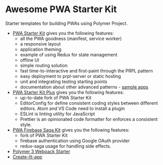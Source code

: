 # Awesome PWA Starter Kit

Starter templates for building PWAs using Polymer Project.

- [PWA Starter Kit](https://github.com/Polymer/pwa-starter-kit) gives you the following features:
  - all the PWA goodness (manifest, service worker)
  - a responsive layout
  - application theming
  - example of using Redux for state management
  - offline UI
  - simple routing solution
  - fast time-to-interactive and first-paint through the PRPL pattern
  - easy deployment to prpl-server or static hosting
  - unit and integrating testing starting points
  - documentation about other advanced patterns - [sample apps](https://polymer.github.io/pwa-starter-kit/sample-apps/)
- [PWA Starter Kit Plus](https://github.com/StartPolymer/pwa-starter-kit-plus) gives you the following features:
  - up-to-date fork of PWA Starter Kit
  - EditorConfig for define consistent coding styles between different editors. Atom and VS Code need to install a plugin
  - ESLint is linting utility for JavaScript
  - Prettier is an opinionated code formatter for enforces a consistent style.
- [PWA Firebase Saga Kit](https://github.com/Protoss78/pwa-firebase-saga-kit) gives you the following features:
  - fork of PWA Starter Kit
  - firebase authentication using Google OAuth provider
  - redux-saga usage for handling side effects.
- [Polymer 3 Webpack Starter](https://github.com/web-padawan/polymer3-webpack-starter)
- [Create-lit-app](https://github.com/thepassle/create-lit-app)
